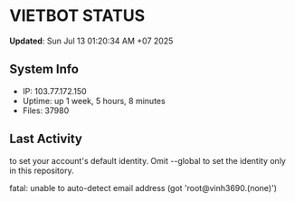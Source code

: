 # VIETBOT STATUS
**Updated**: Sun Jul 13 01:20:34 AM +07 2025

## System Info
- IP: 103.77.172.150
- Uptime: up 1 week, 5 hours, 8 minutes
- Files: 37980

## Last Activity

to set your account's default identity.
Omit --global to set the identity only in this repository.

fatal: unable to auto-detect email address (got 'root@vinh3690.(none)')
